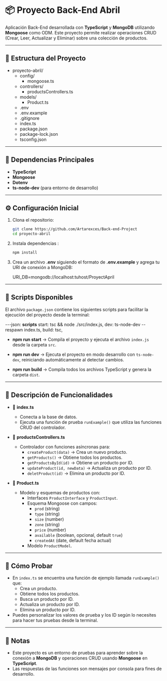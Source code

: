 # 📦 Proyecto Back-End Abril

Aplicación Back-End desarrollada con **TypeScript** y **MongoDB** utilizando **Mongoose** como ODM. Este proyecto permite realizar operaciones CRUD (Crear, Leer, Actualizar y Eliminar) sobre una colección de productos.

---

## 📁 Estructura del Proyecto

- proyecto-abril/
  - config/
    - mongoose.ts
  - controllers/
    - productsControllers.ts
  - models/
    - Product.ts
  - .env
  - .env.example
  - .gitignore
  - index.ts
  - package.json
  - package-lock.json
  - tsconfig.json

  
---

## 📌 Dependencias Principales

- **TypeScript**
- **Mongoose**
- **Dotenv**
- **ts-node-dev** (para entorno de desarrollo)

---

## ⚙️ Configuración Inicial

1. Clona el repositorio:
   ```bash
   git clone https://github.com/Artarexces/Back-end-Project
   cd proyecto-abril

2. Instala dependencias :
   ```bash
   npm install

3. Crea un archivo **.env** siguiendo el formato de **.env.example** y agrega tu URI de conexión a MongoDB:

   URI_DB=mongodb://localhost:tuhost/ProyectApril

---

## 📝 Scripts Disponibles

El archivo `package.json` contiene los siguientes scripts para facilitar la ejecución del proyecto desde la terminal:

---json:
**scripts**
  start: tsc && node ./src/index.js,
  dev: ts-node-dev --respawn index.ts,
  build: tsc,


- **npm run start** → Compila el proyecto y ejecuta el archivo `index.js` desde la carpeta `src`.

- **npm run dev** → Ejecuta el proyecto en modo desarrollo con `ts-node-dev`, reiniciando automáticamente al detectar cambios.

- **npm run build** → Compila todos los archivos TypeScript y genera la carpeta `dist`.

---

## 📖 Descripción de Funcionalidades

- 📄 **index.ts**
  - Conecta a la base de datos.
  - Ejecuta una función de prueba `runExample()` que utiliza las funciones CRUD del controlador.

- 📄 **productsControllers.ts**
  - Controlador con funciones asíncronas para:
    - `createProduct(data)` → Crea un nuevo producto.
    - `getProducts()` → Obtiene todos los productos.
    - `getProductsById(id)` → Obtiene un producto por ID.
    - `updateProduct(id, newData)` → Actualiza un producto por ID.
    - `deletProduct(id)` → Elimina un producto por ID.

- 📄 **Product.ts**
  - Modelo y esquemas de productos con:
    - Interfaces `ProductInterface` y `ProductInput`.
    - Esquema Mongoose con campos:
      - `prod` (string)
      - `type` (string)
      - `size` (number)
      - `zone` (string)
      - `price` (number)
      - `available` (boolean, opcional, default `true`)
      - `createdAt` (date, default fecha actual)
    - Modelo `ProductModel`.

---

## 🚀 Cómo Probar

- En `index.ts` se encuentra una función de ejemplo llamada `runExample()` que:
  - Crea un producto.
  - Obtiene todos los productos.
  - Busca un producto por ID.
  - Actualiza un producto por ID.
  - Elimina un producto por ID.
- Puedes personalizar los valores de prueba y los ID según lo necesites para hacer tus pruebas desde la terminal.

---

## 📌 Notas

- Este proyecto es un entorno de pruebas para aprender sobre la conexión a **MongoDB** y operaciones CRUD usando **Mongoose** en **TypeScript**.
- Las respuestas de las funciones son mensajes por consola para fines de desarrollo.

